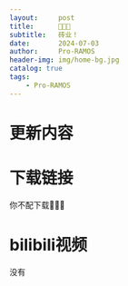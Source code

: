```yaml
---
layout:     post
title:      🤣🤣🤣
subtitle:   砖业！
date:       2024-07-03
author:     Pro-RAMOS
header-img: img/home-bg.jpg
catalog: true
tags:
    - Pro-RAMOS
---
```


# 更新内容



# 下载链接
你不配下载🤣🤣🤣


# bilibili视频
没有


